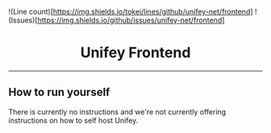 !(Line count)[https://img.shields.io/tokei/lines/github/unifey-net/frontend] !(Issues)[https://img.shields.io/github/issues/unifey-net/frontend]
<h1 align="center">Unifey Frontend</h1>
<hr>

## How to run yourself

There is currently no instructions and we're not currently offering instructions on how to self host Unifey.